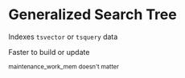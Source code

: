 # Generalized Search Tree

Indexes `tsvector` or `tsquery` data

Faster to build or update

<small>maintenance_work_mem doesn't matter</small>
